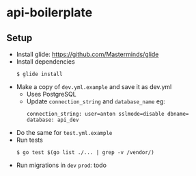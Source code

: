 # api-boilerplate

## Setup
- Install glide: https://github.com/Masterminds/glide
- Install dependencies
  ```
  $ glide install
  ```
- Make a copy of `dev.yml.example` and save it as dev.yml
  - Uses PostgreSQL
  - Update `connection_string` and `database_name` eg:
    ```
    connection_string: user=anton sslmode=disable dbname=
    database: api_dev
    ```
- Do the same for `test.yml.example`
- Run tests
  ```
  $ go test $(go list ./... | grep -v /vendor/)
  ```
- Run migrations in `dev` `prod`: todo
